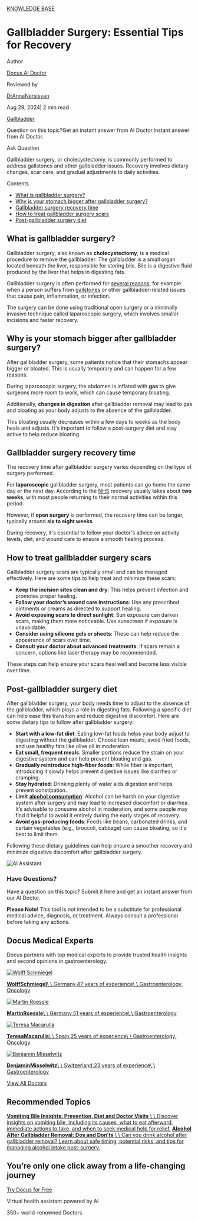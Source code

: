[KNOWLEDGE BASE](https://docus.ai/knowledge-base)

# Gallbladder Surgery: Essential Tips for Recovery

Author

[Docus AI Doctor](https://docus.ai/ai-doctor)

Reviewed by

[DrAnnaNersisyan](https://docus.ai/author/dr-anna-nersisyan)

Aug 29, 2024\| 2 min read

[Gallbladder](https://docus.ai/tags/gallbladder)

Question on this topic?Get an instant answer from AI Doctor.Instant answer from AI Doctor.

Ask Question

Gallbladder surgery, or cholecystectomy, is commonly performed to address gallstones and other gallbladder issues. Recovery involves dietary changes, scar care, and gradual adjustments to daily activities.

Contents

- [What is gallbladder surgery?](https://docus.ai/knowledge-base/gallbladder-surgery#what-is-gallbladder-surgery)
- [Why is your stomach bigger after gallbladder surgery?](https://docus.ai/knowledge-base/gallbladder-surgery#why-is-your-stomach-bigger-after-gallbladder-surgery)
- [Gallbladder surgery recovery time](https://docus.ai/knowledge-base/gallbladder-surgery#gallbladder-surgery-recovery-time)
- [How to treat gallbladder surgery scars](https://docus.ai/knowledge-base/gallbladder-surgery#how-to-treat-gallbladder-surgery-scars)
- [Post-gallbladder surgery diet](https://docus.ai/knowledge-base/gallbladder-surgery#post-gallbladder-surgery-diet)

## What is gallbladder surgery?

Gallbladder surgery, also known as **cholecystectomy**, is a medical procedure to remove the gallbladder. The gallbladder is a small organ located beneath the liver, responsible for storing bile. Bile is a digestive fluid produced by the liver that helps in digesting fats.

Gallbladder surgery is often performed for [several reasons](https://docus.ai/symptoms-guide/signs-to-remove-gallbladder), for example when a person suffers from [gallstones](https://docus.ai/symptoms-guide/gallbladder-stones-size-for-surgery) or other gallbladder-related issues that cause pain, inflammation, or infection.

The surgery can be done using traditional open surgery or a minimally invasive technique called laparoscopic surgery, which involves smaller incisions and faster recovery.

## Why is your stomach bigger after gallbladder surgery?

After gallbladder surgery, some patients notice that their stomachs appear bigger or bloated. This is usually temporary and can happen for a few reasons.

During laparoscopic surgery, the abdomen is inflated with **gas** to give surgeons more room to work, which can cause temporary bloating.

Additionally, **changes in digestion** after gallbladder removal may lead to gas and bloating as your body adjusts to the absence of the gallbladder.

This bloating usually decreases within a few days to weeks as the body heals and adjusts. It's important to follow a post-surgery diet and stay active to help reduce bloating.

## Gallbladder surgery recovery time

The recovery time after gallbladder surgery varies depending on the type of surgery performed.

For **laparoscopic** gallbladder surgery, most patients can go home the same day or the next day. According to the [NHS](https://www.nhs.uk/conditions/gallbladder-removal/) recovery usually takes about **two weeks**, with most people returning to their normal activities within this period.

However, if **open surgery** is performed, the recovery time can be longer, typically around **six to eight weeks**.

During recovery, it's essential to follow your doctor's advice on activity levels, diet, and wound care to ensure a smooth healing process.

## How to treat gallbladder surgery scars

Gallbladder surgery scars are typically small and can be managed effectively. Here are some tips to help treat and minimize these scars:

- **Keep the incision sites clean and dry**: This helps prevent infection and promotes proper healing.
- **Follow your doctor’s wound care instructions**: Use any prescribed ointments or creams as directed to support healing.
- **Avoid exposing scars to direct sunlight**: Sun exposure can darken scars, making them more noticeable. Use sunscreen if exposure is unavoidable.
- **Consider using silicone gels or sheets**: These can help reduce the appearance of scars over time.
- **Consult your doctor about advanced treatments**: If scars remain a concern, options like laser therapy may be recommended.

These steps can help ensure your scars heal well and become less visible over time.

## Post-gallbladder surgery diet

After gallbladder surgery, your body needs time to adjust to the absence of the gallbladder, which plays a role in digesting fats. Following a specific diet can help ease this transition and reduce digestive discomfort. Here are some dietary tips to follow after gallbladder surgery:

- **Start with a low-fat diet**: Eating low-fat foods helps your body adjust to digesting without the gallbladder. Choose lean meats, avoid fried foods, and use healthy fats like olive oil in moderation.
- **Eat small, frequent meals**: Smaller portions reduce the strain on your digestive system and can help prevent bloating and gas.
- **Gradually reintroduce high-fiber foods**: While fiber is important, introducing it slowly helps prevent digestive issues like diarrhea or cramping.
- **Stay hydrated**: Drinking plenty of water aids digestion and helps prevent constipation.
- **Limit** [**alcohol consumption**](https://docus.ai/knowledge-base/alcohol-after-gallbladder-removal): Alcohol can be harsh on your digestive system after surgery and may lead to increased discomfort or diarrhea. It’s advisable to consume alcohol in moderation, and some people may find it helpful to avoid it entirely during the early stages of recovery.
- **Avoid gas-producing foods**: Foods like beans, carbonated drinks, and certain vegetables (e.g., broccoli, cabbage) can cause bloating, so it's best to limit them.

Following these dietary guidelines can help ensure a smoother recovery and minimize digestive discomfort after gallbladder surgery.

![AI Assistant](https://docus.ai/images/small-assistant.png)

### Have Questions?

Have a question on this topic? Submit it here and get an instant answer from our AI Doctor.

**Please Note!** This tool is not intended to be a substitute for professional medical advice, diagnosis, or treatment. Always consult a professional before taking any actions.

## Docus Medical Experts

Docus partners with top medical experts to provide trusted health insights and second opinions in gastroenterology.

[![Wolff Schmiegel](https://docus.ai/_next/image?url=https%3A%2F%2Fdocus-live-cms-storage-us.s3.amazonaws.com%2Fnetwork_doctors%2Fprofile_pictures%2F1fb2730fb9eecf959e0b2b9ae25d0178.png&w=3840&q=100)](https://docus.ai/doctors/wolff-schmiegel-315)

[**WolffSchmiegel**\\
\\
Germany,47 years of experience\\
\\
Gastroenterology, Oncology](https://docus.ai/doctors/wolff-schmiegel-315)

[![Martin Roessle](https://docus.ai/_next/image?url=https%3A%2F%2Fdocus-live-cms-storage-us.s3.amazonaws.com%2Fnetwork_doctors%2Fprofile_pictures%2F90b20d245940d4214182d224126293b8.png&w=3840&q=100)](https://docus.ai/doctors/martin-roessle-231)

[**MartinRoessle**\\
\\
Germany,51 years of experience\\
\\
Gastroenterology](https://docus.ai/doctors/martin-roessle-231)

[![Teresa Macarulla](https://docus.ai/_next/image?url=https%3A%2F%2Fdocus-live-cms-storage-us.s3.amazonaws.com%2Fnetwork_doctors%2Fprofile_pictures%2F7a2d9cde00479218fe8bf8a816baf736.png&w=3840&q=100)](https://docus.ai/doctors/teresa-macarulla-369)

[**TeresaMacarulla**\\
\\
Spain,25 years of experience\\
\\
Gastroenterology, Oncology](https://docus.ai/doctors/teresa-macarulla-369)

[![Benjamin Misselwitz](https://docus.ai/_next/image?url=https%3A%2F%2Fdocus-live-cms-storage-us.s3.amazonaws.com%2Fnetwork_doctors%2Fprofile_pictures%2F69e347c73a44b4924a2354dad0f48a4a.png&w=3840&q=100)](https://docus.ai/doctors/benjamin-misselwitz-251)

[**BenjaminMisselwitz**\\
\\
Switzerland,23 years of experience\\
\\
Gastroenterology](https://docus.ai/doctors/benjamin-misselwitz-251)

[View All Doctors](https://docus.ai/doctors)

## Recommended Topics

[**Vomiting Bile Insights: Prevention, Diet and Doctor Visits** \\
\\
Discover insights on vomiting bile, including its causes, what to eat afterward, immediate actions to take, and when to seek medical help for relief.](https://docus.ai/knowledge-base/vomiting-bile-insights) [**Alcohol After Gallbladder Removal: Dos and Don’ts** \\
\\
Can you drink alcohol after gallbladder removal? Learn about safe timing, potential risks, and tips for managing alcohol intake post-surgery.](https://docus.ai/knowledge-base/alcohol-after-gallbladder-removal)

## You’re only one click away from a life-changing journey

[Try Docus for Free](https://my.docus.ai/auth/signup)

Virtual health assistant powered by AI

350+ world-renowned Doctors